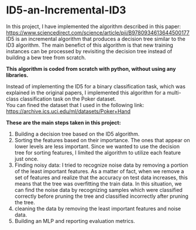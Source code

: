 # ID5-an-Incremental-ID3

In this project, I have implemented the algorithm described in this paper: https://www.sciencedirect.com/science/article/pii/B9780934613644500177</br>
ID5 is an incremental algorithm that produces a decision tree similar to the ID3 algorithm. The main benefict of this algorithm is that new training instances can be processed by revisiting the decision tree instead of building a bew tree from scratch.</br>

**This algorithm is coded from scratch with python, without using any libraries.**

Instead of implementing the ID5 for a binary classification task, which was explained in the original papers, I implemented this algorithm for a multi-class classification task on the Poker dataset.</br>
You can fined the dataset that I used in the following link: https://archive.ics.uci.edu/ml/datasets/Poker+Hand </br>

**These are the main steps taken in this project:**
1. Building a decision tree based on the ID5 algorithm.
2. Sorting the features based on their importance. The ones that appear on lower levels are less important. Since we wanted to use the decision tree for sorting features, I limited the algorithm to utilize each feature just once. 
3. Finding noisy data: I tried to recognize noise data by removing a portion of the least important features. As a matter of fact, when we remove a set of features and realize that the accuracy on test data increases, this means that the tree was overfitting the train data. In this situation, we can find the noise data by recognizing samples which were classified correctly before pruning the tree and classified incorrectly after pruning the tree.
4. cleaning the data by removing the least important features and noise data.
5. Building an MLP and reporting evaluation metrics.
